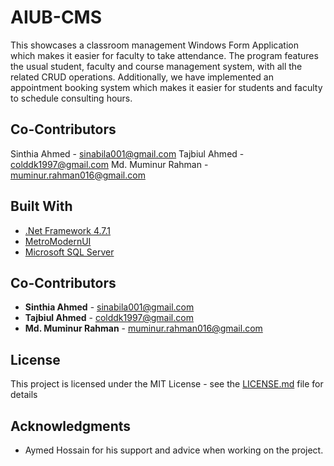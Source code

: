 # AIUB-CMS

This showcases a classroom management Windows Form Application which makes it easier for faculty to take attendance. The program features the usual student, faculty and course management system, with all the related CRUD operations. Additionally, we have implemented an appointment booking system which makes it easier for students and faculty to schedule consulting hours.

Co-Contributors
---------------
Sinthia Ahmed - sinabila001@gmail.com
Tajbiul Ahmed - colddk1997@gmail.com
Md. Muminur Rahman - muminur.rahman016@gmail.com

## Built With

* [.Net Framework 4.7.1](https://docs.microsoft.com/en-us/dotnet/)
* [MetroModernUI](https://www.nuget.org/packages/MetroModernUI/)
* [Microsoft SQL Server](https://www.microsoft.com/en-us/sql-server/sql-server-editions-express)


## Co-Contributors

* **Sinthia Ahmed** - sinabila001@gmail.com
* **Tajbiul Ahmed** - colddk1997@gmail.com
* **Md. Muminur Rahman** - muminur.rahman016@gmail.com

## License

This project is licensed under the MIT License - see the [LICENSE.md](LICENSE.md) file for details

## Acknowledgments

* Aymed Hossain for his support and advice when working on the project.
